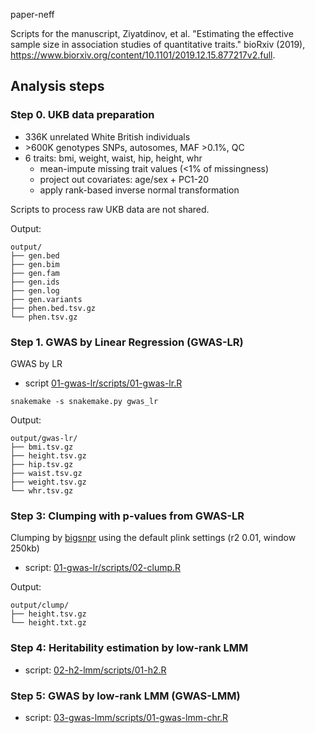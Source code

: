  paper-neff

Scripts for the manuscript, 
Ziyatdinov, et al. "Estimating the effective sample size in association studies of quantitative traits." bioRxiv (2019),
https://www.biorxiv.org/content/10.1101/2019.12.15.877217v2.full.

## Analysis steps

### Step 0. UKB data preparation

- 336K unrelated White British individuals
- &gt;600K genotypes SNPs, autosomes, MAF >0.1%, QC
- 6 traits: bmi, weight, waist, hip, height, whr
  - mean-impute missing trait values (<1% of missingness)
  - project out covariates: age/sex + PC1-20
  - apply rank-based inverse normal transformation

Scripts to process raw UKB data are not shared.

Output:

```
output/
├── gen.bed
├── gen.bim
├── gen.fam
├── gen.ids
├── gen.log
├── gen.variants
├── phen.bed.tsv.gz
└── phen.tsv.gz
```

### Step 1. GWAS by Linear Regression (GWAS-LR)

GWAS by LR

- script [01-gwas-lr/scripts/01-gwas-lr.R](01-gwas-lr/scripts/01-gwas-lr.R)

```
snakemake -s snakemake.py gwas_lr 
```

Output:

```
output/gwas-lr/
├── bmi.tsv.gz
├── height.tsv.gz
├── hip.tsv.gz
├── waist.tsv.gz
├── weight.tsv.gz
└── whr.tsv.gz
```

### Step 3: Clumping with p-values from GWAS-LR

Clumping by 
[bigsnpr](https://privefl.github.io/bigsnpr/reference/snp_clumping.html)
using the default plink settings (r2 0.01, window 250kb)

- script: [01-gwas-lr/scripts/02-clump.R](01-gwas-lr/scripts/02-clump.R)

Output:

```
output/clump/
├── height.tsv.gz
└── height.txt.gz
```

### Step 4: Heritability estimation by low-rank LMM

- script: [02-h2-lmm/scripts/01-h2.R](02-h2-lmm/scripts/01-h2.R)

### Step 5: GWAS by low-rank LMM (GWAS-LMM)

- script: [03-gwas-lmm/scripts/01-gwas-lmm-chr.R](03-gwas-lmm/scripts/01-gwas-lmm-chr.R)
